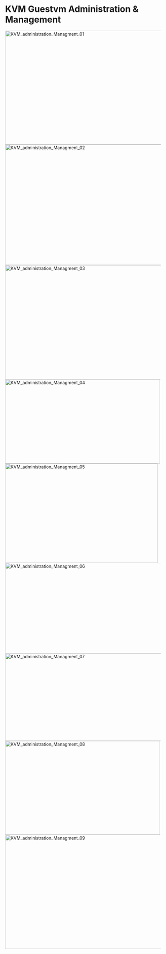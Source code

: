 # KVM Guestvm Administration & Management #

<img width="523" height="367" alt="KVM_administration_Managment_01" src="https://github.com/user-attachments/assets/151a2cf0-df86-4ed0-882d-8f80366c18e6" />

<img width="540" height="390" alt="KVM_administration_Managment_02" src="https://github.com/user-attachments/assets/49648965-9026-40ac-acdd-c3c6a5cc8914" />

<img width="538" height="369" alt="KVM_administration_Managment_03" src="https://github.com/user-attachments/assets/0804a934-61a6-4d97-a571-2e271a417492" />

<img width="501" height="272" alt="KVM_administration_Managment_04" src="https://github.com/user-attachments/assets/6d62bb39-05dc-4616-b244-a539f1af1900" />

<img width="493" height="321" alt="KVM_administration_Managment_05" src="https://github.com/user-attachments/assets/8ad65270-87c4-4704-8ca9-9115e2780b02" />

<img width="538" height="292" alt="KVM_administration_Managment_06" src="https://github.com/user-attachments/assets/01b4da30-1eff-4f8f-b17f-3ca7a1d8df7c" />

<img width="562" height="283" alt="KVM_administration_Managment_07" src="https://github.com/user-attachments/assets/d03eefd3-2a43-4c2a-9477-ace8fb9c6def" />

<img width="501" height="303" alt="KVM_administration_Managment_08" src="https://github.com/user-attachments/assets/27f7411a-7c33-4f1b-89ee-918b534eec3d" />

<img width="584" height="369" alt="KVM_administration_Managment_09" src="https://github.com/user-attachments/assets/268c2049-5329-48ff-9b8f-a6dce9f92817" />

